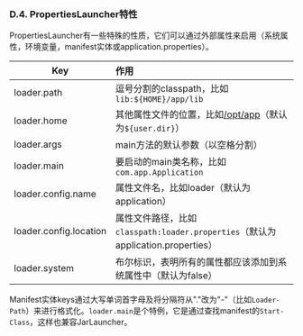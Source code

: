 ### D.4. PropertiesLauncher特性

PropertiesLauncher有一些特殊的性质，它们可以通过外部属性来启用（系统属性，环境变量，manifest实体或application.properties）。

|Key|作用|
|----|:-----|
|loader.path|逗号分割的classpath，比如`lib:${HOME}/app/lib`|
|loader.home|其他属性文件的位置，比如[/opt/app](file:///opt/app)（默认为`${user.dir}`）|
|loader.args|main方法的默认参数（以空格分割）|
|loader.main|要启动的main类名称，比如`com.app.Application`|
|loader.config.name|属性文件名，比如loader（默认为application）|
|loader.config.location|属性文件路径，比如`classpath:loader.properties`（默认为application.properties）|
|loader.system|布尔标识，表明所有的属性都应该添加到系统属性中（默认为false）|

Manifest实体keys通过大写单词首字母及将分隔符从"."改为"-"（比如`Loader-Path`）来进行格式化。`loader.main`是个特例，它是通过查找manifest的`Start-Class`，这样也兼容JarLauncher。

